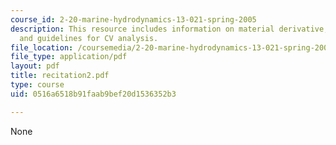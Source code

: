 ```yaml
---
course_id: 2-20-marine-hydrodynamics-13-021-spring-2005
description: This resource includes information on material derivative, material volume,
  and guidelines for CV analysis.
file_location: /coursemedia/2-20-marine-hydrodynamics-13-021-spring-2005/0516a6518b91faab9bef20d1536352b3_recitation2.pdf
file_type: application/pdf
layout: pdf
title: recitation2.pdf
type: course
uid: 0516a6518b91faab9bef20d1536352b3

---
```

None